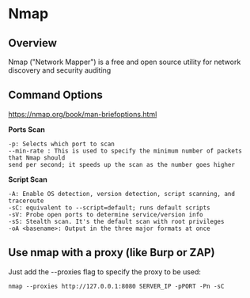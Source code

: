 # Nmap

## Overview

Nmap ("Network Mapper") is a free and open source utility for network discovery and security auditing
## Command Options

https://nmap.org/book/man-briefoptions.html

**Ports Scan**

	-p: Selects which port to scan
	--min-rate : This is used to specify the minimum number of packets that Nmap should
	send per second; it speeds up the scan as the number goes higher

**Script Scan**

	-A: Enable OS detection, version detection, script scanning, and traceroute
	-sC: equivalent to --script=default; runs default scripts
	-sV: Probe open ports to determine service/version info
    -sS: Stealth scan. It's the default scan with root privileges
	-oA <basename>: Output in the three major formats at once


## Use nmap with a proxy (like Burp or ZAP)

Just add the --proxies flag to specify the proxy to be used:

	nmap --proxies http://127.0.0.1:8080 SERVER_IP -pPORT -Pn -sC
